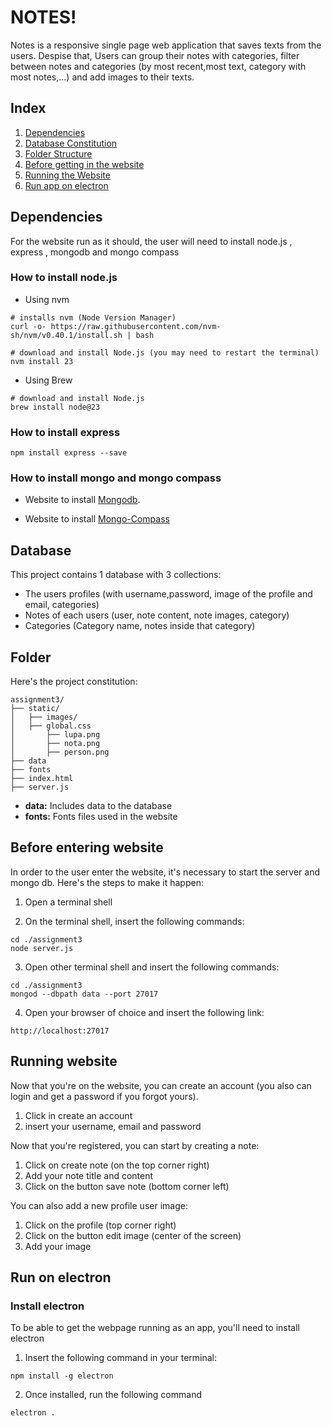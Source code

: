 # NOTES!

Notes is a responsive single page web application that saves texts from the users. Despise that, Users can group their notes with categories, filter between notes and categories (by most recent,most text, category with most notes,...) and add images to their texts.

## Index

1. [Dependencies](#Depedencies) 
2. [Database Constitution](#Database) 
3. [Folder Structure](#Folder) 
4. [Before getting in the website](#Before-entering-website) 
5. [Running the Website](#Running-website) 
6. [Run app on electron](#Run-on-electron) 

## Dependencies

For the website run as it should, the user will need to install node.js , express , mongodb and mongo compass

### How to install node.js

- Using nvm 

```
# installs nvm (Node Version Manager)
curl -o- https://raw.githubusercontent.com/nvm-sh/nvm/v0.40.1/install.sh | bash

# download and install Node.js (you may need to restart the terminal)
nvm install 23

```

- Using Brew

```
# download and install Node.js
brew install node@23

```

### How to install express

```
npm install express --save

```

### How to install mongo and mongo compass

- Website to install [Mongodb](https://www.mongodb.com/pt-br).

- Website to install [Mongo-Compass](https://www.mongodb.com/products/tools/compass)

## Database

This project contains 1 database with 3 collections:

- The users profiles (with username,password, image of the profile and email, categories)
- Notes of each users (user, note content, note images, category)
- Categories (Category name, notes inside that category)

## Folder

Here's the project constitution:

```
assignment3/
├── static/
│   ├── images/
│   ├── global.css
│       ├── lupa.png
│       ├── nota.png
│       ├── person.png
├── data 
├── fonts
├── index.html
├── server.js

```

- **data:** Includes data to the database
- **fonts:** Fonts files used in the website

## Before entering website

In order to the user enter the website, it's necessary to start the server and mongo db. Here's the steps to make it happen:

1. Open a terminal shell

2. On the terminal shell, insert the following commands:

```
cd ./assignment3
node server.js

```

3. Open other terminal shell and insert the following commands:

```
cd ./assignment3
mongod --dbpath data --port 27017 
```

4. Open your browser of choice and insert the following link:

```
http://localhost:27017 
```

## Running website

Now that you're on the website, you can create an account (you also can login and get a password if you forgot yours).

1. Click in create an account
2. insert your username, email and password

Now that you're registered, you can start by creating a note:
1. Click on create note (on the top corner right)
2. Add your note title and content
3. Click on the button save note (bottom corner left)

You can also add a new profile user image:
1. Click on the profile (top corner right)
2. Click on the button edit image (center of the screen)
3. Add your image

## Run on electron

### Install electron

To be able to get the webpage running as an app, you'll need to install electron

1. Insert the following command in your terminal:

```
npm install -g electron
```

2. Once installed, run the following command

```
electron .
```

